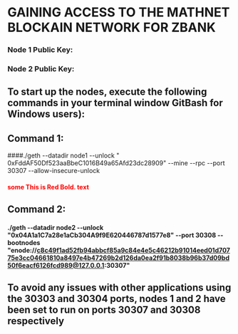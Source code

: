 # GAINING ACCESS TO THE MATHNET BLOCKAIN NETWORK FOR ZBANK


### Node 1 Public Key:


###  Node 2 Public Key:



## To start up the nodes, execute the following commands in your terminal window GitBash for Windows users):

## Command 1:
####./geth --datadir node1 --unlock " 0xFddAF50Df523aaBbeC1016B49a65Afd23dc28909" --mine --rpc --port 30307 --allow-insecure-unlock

#### <span style="color:red">some **This is Red Bold.** text</span>

## Command 2:
#### ./geth --datadir node2 --unlock "0x04A1a1C7a28e1aCb304A9f9E620446787d1577e8" --port 30308 --bootnodes "enode://c8c49f1ad52fb94abbcf85a9c84e4e5c46212b91014eed01d70775e3cc04661810a8497e4b47269b2d126da0ea2f91b8038b96b37d09bd50f6eacf6126fcd989@127.0.0.1:30307"

## To avoid any issues with other applications using the 30303 and 30304 ports, nodes 1 and 2 have been set to run on ports 30307 and 30308 respectively
